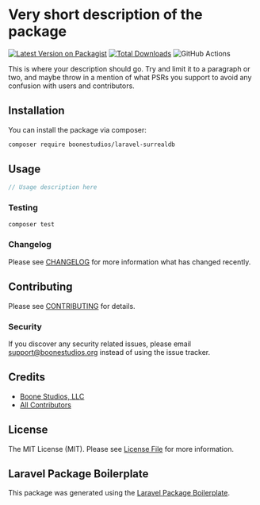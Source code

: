 # Very short description of the package

[![Latest Version on Packagist](https://img.shields.io/packagist/v/boonestudios/laravel-surrealdb.svg?style=flat-square)](https://packagist.org/packages/boonestudios/laravel-surrealdb)
[![Total Downloads](https://img.shields.io/packagist/dt/boonestudios/laravel-surrealdb.svg?style=flat-square)](https://packagist.org/packages/boonestudios/laravel-surrealdb)
![GitHub Actions](https://github.com/boonestudios/laravel-surrealdb/actions/workflows/main.yml/badge.svg)

This is where your description should go. Try and limit it to a paragraph or two, and maybe throw in a mention of what PSRs you support to avoid any confusion with users and contributors.

## Installation

You can install the package via composer:

```bash
composer require boonestudios/laravel-surrealdb
```

## Usage

```php
// Usage description here
```

### Testing

```bash
composer test
```

### Changelog

Please see [CHANGELOG](CHANGELOG.md) for more information what has changed recently.

## Contributing

Please see [CONTRIBUTING](CONTRIBUTING.md) for details.

### Security

If you discover any security related issues, please email support@boonestudios.org instead of using the issue tracker.

## Credits

-   [Boone Studios, LLC](https://github.com/boonestudios)
-   [All Contributors](../../contributors)

## License

The MIT License (MIT). Please see [License File](LICENSE.md) for more information.

## Laravel Package Boilerplate

This package was generated using the [Laravel Package Boilerplate](https://laravelpackageboilerplate.com).
